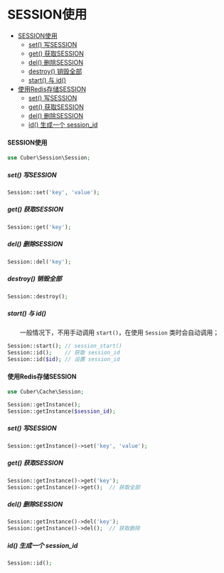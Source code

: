 # SESSION使用

- [SESSION使用](#use)
    - [set() 写SESSION](#set)
    - [get() 获取SESSION](#get)
    - [del() 删除SESSION](#del)
    - [destroy() 销毁全部](#destroy)
    - [start() 与 id()](#start)
- [使用Redis存储SESSION](#cache)
    - [set() 写SESSION](#cacheset)
    - [get() 获取SESSION](#cacheget)
    - [del() 删除SESSION](#cachedel)
    - [id() 生成一个 session_id](#cacheid)


#### <a name="set">SESSION使用</a>

```php
use Cuber\Session\Session;
```

##### <a name="set">set() 写SESSION</a>
```php
Session::set('key', 'value');
```

##### <a name="get">get() 获取SESSION</a>
```php
Session::get('key');
```

##### <a name="del">del() 删除SESSION</a>
```php
Session::del('key');
```

##### <a name="destroy">destroy() 销毁全部</a>
```php
Session::destroy();
```

##### <a name="start">start() 与 id()</a>
　　一般情况下，不用手动调用 `start()`，在使用 `Session` 类时会自动调用；
```php
Session::start(); // session_start()
Session::id();    // 获取 session_id
Session::id($id); // 设置 session_id
```


#### <a name="cache">使用Redis存储SESSION</a>

```php
use Cuber\Cache\Session;

Session::getInstance();
Session::getInstance($session_id);
```

##### <a name="cacheset">set() 写SESSION</a>
```php
Session::getInstance()->set('key', 'value');
```

##### <a name="cacheget">get() 获取SESSION</a>
```php
Session::getInstance()->get('key');
Session::getInstance()->get();  // 获取全部
```

##### <a name="cachedel">del() 删除SESSION</a>
```php
Session::getInstance()->del('key');
Session::getInstance()->del();  // 获取删除
```

##### <a name="cacheid">id() 生成一个 session_id</a>
```php
Session::id();
```
